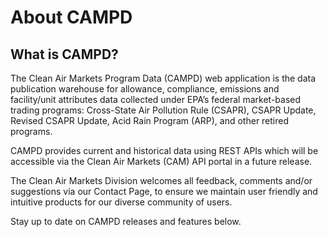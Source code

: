 # About CAMPD

## What is CAMPD?

The Clean Air Markets Program Data (CAMPD) web application is the data publication warehouse for allowance, compliance, emissions and facility/unit attributes data collected under EPA’s federal market-based trading programs: Cross-State Air Pollution Rule (CSAPR), CSAPR Update, Revised CSAPR Update, Acid Rain Program (ARP), and other retired programs.

CAMPD provides current and historical data using REST APIs which will be accessible via the Clean Air Markets (CAM) API portal in a future release.

The Clean Air Markets Division welcomes all feedback, comments and/or suggestions via our Contact Page, to ensure we maintain user friendly and intuitive products for our diverse community of users.

Stay up to date on CAMPD releases and features below.